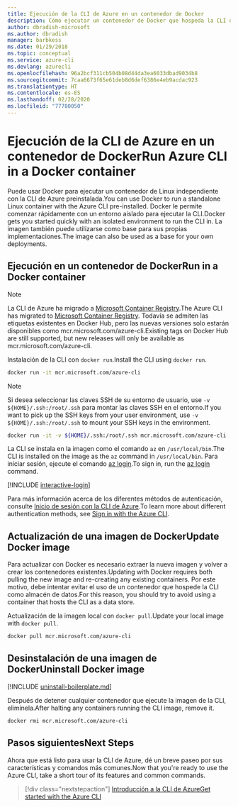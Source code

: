 ```yaml
---
title: Ejecución de la CLI de Azure en un contenedor de Docker
description: Cómo ejecutar un contenedor de Docker que hospeda la CLI de Azure
author: dbradish-microsoft
ms.author: dbradish
manager: barbkess
ms.date: 01/29/2018
ms.topic: conceptual
ms.service: azure-cli
ms.devlang: azurecli
ms.openlocfilehash: 96a2bcf311cb504b08d44da3ea6033dbad9034b8
ms.sourcegitcommit: 7caa6673f65e61deb8d6def6386e4eb9acdac923
ms.translationtype: HT
ms.contentlocale: es-ES
ms.lasthandoff: 02/28/2020
ms.locfileid: "77780050"
---
```

# <a name="run-azure-cli-in-a-docker-container"></a><span data-ttu-id="07af6-103">Ejecución de la CLI de Azure en un contenedor de Docker</span><span class="sxs-lookup"><span data-stu-id="07af6-103">Run Azure CLI in a Docker container</span></span>

<span data-ttu-id="07af6-104">Puede usar Docker para ejecutar un contenedor de Linux independiente con la CLI de Azure preinstalada.</span><span class="sxs-lookup"><span data-stu-id="07af6-104">You can use Docker to run a standalone Linux container with the Azure CLI pre-installed.</span></span> <span data-ttu-id="07af6-105">Docker le permite comenzar rápidamente con un entorno aislado para ejecutar la CLI.</span><span class="sxs-lookup"><span data-stu-id="07af6-105">Docker gets you started quickly with an isolated environment to run the CLI in.</span></span> <span data-ttu-id="07af6-106">La imagen también puede utilizarse como base para sus propias implementaciones.</span><span class="sxs-lookup"><span data-stu-id="07af6-106">The image can also be used as a base for your own deployments.</span></span>

## <a name="run-in-a-docker-container"></a><span data-ttu-id="07af6-107">Ejecución en un contenedor de Docker</span><span class="sxs-lookup"><span data-stu-id="07af6-107">Run in a Docker container</span></span>

> [!NOTE]
> <span data-ttu-id="07af6-108">La CLI de Azure ha migrado a [Microsoft Container Registry](https://azure.microsoft.com/services/container-registry).</span><span class="sxs-lookup"><span data-stu-id="07af6-108">The Azure CLI has migrated to [Microsoft Container Registry](https://azure.microsoft.com/services/container-registry).</span></span> <span data-ttu-id="07af6-109">Todavía se admiten las etiquetas existentes en Docker Hub, pero las nuevas versiones solo estarán disponibles como mcr.microsoft.com/azure-cli.</span><span class="sxs-lookup"><span data-stu-id="07af6-109">Existing tags on Docker Hub are still supported, but new releases will only be available as mcr.microsoft.com/azure-cli.</span></span>

<span data-ttu-id="07af6-110">Instalación de la CLI con `docker run`.</span><span class="sxs-lookup"><span data-stu-id="07af6-110">Install the CLI using `docker run`.</span></span>

   ```bash
   docker run -it mcr.microsoft.com/azure-cli
   ```

> [!NOTE]
> <span data-ttu-id="07af6-111">Si desea seleccionar las claves SSH de su entorno de usuario, use `-v ${HOME}/.ssh:/root/.ssh` para montar las claves SSH en el entorno.</span><span class="sxs-lookup"><span data-stu-id="07af6-111">If you want to pick up the SSH keys from your user environment, use `-v ${HOME}/.ssh:/root/.ssh` to mount your SSH keys in the environment.</span></span>
>
> ```bash
> docker run -it -v ${HOME}/.ssh:/root/.ssh mcr.microsoft.com/azure-cli
> ```

<span data-ttu-id="07af6-112">La CLI se instala en la imagen como el comando `az` en `/usr/local/bin`.</span><span class="sxs-lookup"><span data-stu-id="07af6-112">The CLI is installed on the image as the `az` command in `/usr/local/bin`.</span></span> <span data-ttu-id="07af6-113">Para iniciar sesión, ejecute el comando [az login](/cli/azure/reference-index#az-login).</span><span class="sxs-lookup"><span data-stu-id="07af6-113">To sign in, run the [az login](/cli/azure/reference-index#az-login) command.</span></span>

[!INCLUDE [interactive-login](includes/interactive-login.md)]

<span data-ttu-id="07af6-114">Para más información acerca de los diferentes métodos de autenticación, consulte [Inicio de sesión con la CLI de Azure](authenticate-azure-cli.md).</span><span class="sxs-lookup"><span data-stu-id="07af6-114">To learn more about different authentication methods, see [Sign in with the Azure CLI](authenticate-azure-cli.md).</span></span>

## <a name="update-docker-image"></a><span data-ttu-id="07af6-115">Actualización de una imagen de Docker</span><span class="sxs-lookup"><span data-stu-id="07af6-115">Update Docker image</span></span>

<span data-ttu-id="07af6-116">Para actualizar con Docker es necesario extraer la nueva imagen y volver a crear los contenedores existentes.</span><span class="sxs-lookup"><span data-stu-id="07af6-116">Updating with Docker requires both pulling the new image and re-creating any existing containers.</span></span> <span data-ttu-id="07af6-117">Por este motivo, debe intentar evitar el uso de un contenedor que hospede la CLI como almacén de datos.</span><span class="sxs-lookup"><span data-stu-id="07af6-117">For this reason, you should try to avoid using a container that hosts the CLI as a data store.</span></span>

<span data-ttu-id="07af6-118">Actualización de la imagen local con `docker pull`.</span><span class="sxs-lookup"><span data-stu-id="07af6-118">Update your local image with `docker pull`.</span></span>

```bash
docker pull mcr.microsoft.com/azure-cli
```

## <a name="uninstall-docker-image"></a><span data-ttu-id="07af6-119">Desinstalación de una imagen de Docker</span><span class="sxs-lookup"><span data-stu-id="07af6-119">Uninstall Docker image</span></span>

[!INCLUDE [uninstall-boilerplate.md](includes/uninstall-boilerplate.md)]

<span data-ttu-id="07af6-120">Después de detener cualquier contenedor que ejecute la imagen de la CLI, elimínela.</span><span class="sxs-lookup"><span data-stu-id="07af6-120">After halting any containers running the CLI image, remove it.</span></span>

```bash
docker rmi mcr.microsoft.com/azure-cli
```

## <a name="next-steps"></a><span data-ttu-id="07af6-121">Pasos siguientes</span><span class="sxs-lookup"><span data-stu-id="07af6-121">Next Steps</span></span>

<span data-ttu-id="07af6-122">Ahora que está listo para usar la CLI de Azure, dé un breve paseo por sus características y comandos más comunes.</span><span class="sxs-lookup"><span data-stu-id="07af6-122">Now that you're ready to use the Azure CLI, take a short tour of its features and common commands.</span></span>

> [!div class="nextstepaction"]
> [<span data-ttu-id="07af6-123">Introducción a la CLI de Azure</span><span class="sxs-lookup"><span data-stu-id="07af6-123">Get started with the Azure CLI</span></span>](get-started-with-azure-cli.md)
